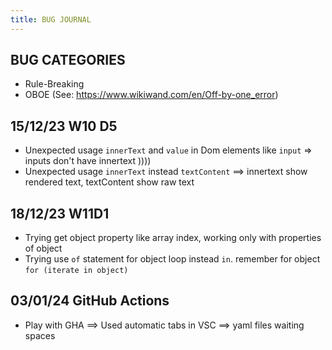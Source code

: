 ```yaml
---
title: BUG JOURNAL
---
```


## BUG CATEGORIES

  - Rule-Breaking
  - OBOE (See: https://www.wikiwand.com/en/Off-by-one_error)

## 15/12/23 W10 D5
* Unexpected usage `innerText` and `value` in Dom elements like `input` =>  inputs don't have innertext ))))
* Unexpected usage `innerText` instead `textContent` ==> innertext show rendered text, textContent show raw text

## 18/12/23 W11D1
* Trying get object property like array index, working only with properties of object
* Trying use `of` statement for object loop instead `in`. remember for object `for (iterate in object)` 


## 03/01/24 GitHub Actions
* Play with GHA ==> Used automatic tabs in VSC ==> yaml files waiting spaces

